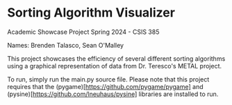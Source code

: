 # Sorting Algorithm Visualizer

Academic Showcase Project Spring 2024 - CSIS 385

Names: Brenden Talasco, Sean O'Malley

This project showcases the efficiency of several different sorting algorithms using a graphical representation of data from Dr. Teresco's METAL project.

To run, simply run the main.py source file. Please note that this project requires that the (pygame)[https://github.com/pygame/pygame] and (pysine)[https://github.com/lneuhaus/pysine] libraries are installed to run.
